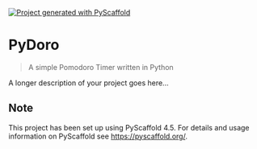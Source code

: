 <!-- These are examples of badges you might want to add to your README:
     please update the URLs accordingly

[![Built Status](https://api.cirrus-ci.com/github/<USER>/PyDoro.svg?branch=main)](https://cirrus-ci.com/github/<USER>/PyDoro)
[![ReadTheDocs](https://readthedocs.org/projects/PyDoro/badge/?version=latest)](https://PyDoro.readthedocs.io/en/stable/)
[![Coveralls](https://img.shields.io/coveralls/github/<USER>/PyDoro/main.svg)](https://coveralls.io/r/<USER>/PyDoro)
[![PyPI-Server](https://img.shields.io/pypi/v/PyDoro.svg)](https://pypi.org/project/PyDoro/)
[![Conda-Forge](https://img.shields.io/conda/vn/conda-forge/PyDoro.svg)](https://anaconda.org/conda-forge/PyDoro)
[![Monthly Downloads](https://pepy.tech/badge/PyDoro/month)](https://pepy.tech/project/PyDoro)
[![Twitter](https://img.shields.io/twitter/url/http/shields.io.svg?style=social&label=Twitter)](https://twitter.com/PyDoro)
-->

[![Project generated with PyScaffold](https://img.shields.io/badge/-PyScaffold-005CA0?logo=pyscaffold)](https://pyscaffold.org/)

# PyDoro

> A simple Pomodoro Timer written in Python

A longer description of your project goes here...


<!-- pyscaffold-notes -->

## Note

This project has been set up using PyScaffold 4.5. For details and usage
information on PyScaffold see https://pyscaffold.org/.
